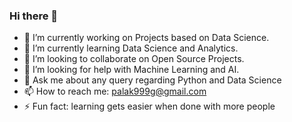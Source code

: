 ### Hi there 👋

- 🔭 I’m currently working on Projects based on Data Science.
- 🌱 I’m currently learning Data Science and Analytics.
- 👯 I’m looking to collaborate on Open Source Projects.
- 🤔 I’m looking for help with Machine Learning and AI.
- 💬 Ask me about any query regarding Python and Data Science
- 📫 How to reach me: palak999g@gmail.com
- ⚡ Fun fact: learning gets easier when done with more people

